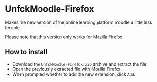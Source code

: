 # UnfckMoodle-Firefox
Makes the new version of the online learning platform moodle a little less terrible.

Please note that this version only works for Mozilla Firefox.

## How to install

- Download the `UnfckMoodle-Firefox.zip` archive and extract the file.
- Open the previously extracted file with Mozilla Firefox.
- When prompted whether to add the new extension, click `Add`. 
